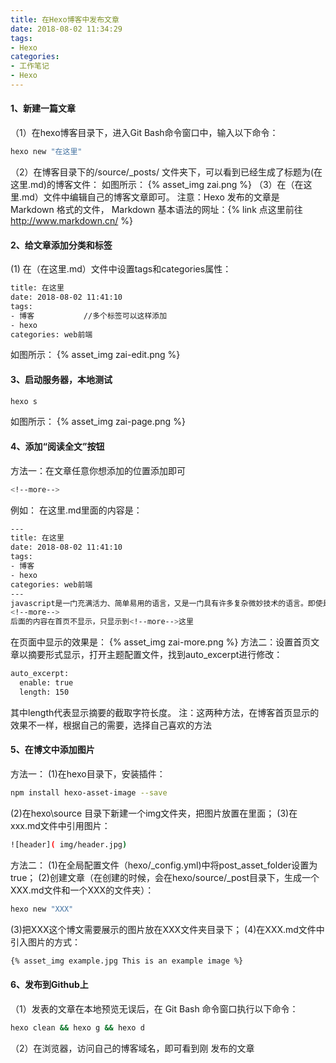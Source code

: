 ```yaml
---
title: 在Hexo博客中发布文章
date: 2018-08-02 11:34:29
tags:
- Hexo
categories: 
- 工作笔记
- Hexo
---
```

#### 1、新建一篇文章
（1）在hexo博客目录下，进入Git Bash命令窗口中，输入以下命令：
```bash
hexo new "在这里"
```
（2）在博客目录下的/source/_posts/ 文件夹下，可以看到已经生成了标题为(在这里.md)的博客文件：
如图所示：
{% asset_img zai.png %}
（3）在（在这里.md）文件中编辑自己的博客文章即可。
注意：Hexo 发布的文章是 Markdown 格式的文件， Markdown 基本语法的网址：{% link 点这里前往  http://www.markdown.cn/ %} 
<!--more-->
#### 2、给文章添加分类和标签
(1) 在（在这里.md）文件中设置tags和categories属性：
```bash
title: 在这里
date: 2018-08-02 11:41:10
tags:
- 博客           //多个标签可以这样添加
- hexo
categories: web前端
```
如图所示：
{% asset_img zai-edit.png %}
#### 3、启动服务器，本地测试
```bash
hexo s
```
如图所示：
{% asset_img zai-page.png %}
#### 4、添加“阅读全文”按钮
方法一：在文章任意你想添加的位置添加<!--more-->即可
```bash
<!--more-->        
```
例如：
在这里.md里面的内容是：
```bash
---
title: 在这里
date: 2018-08-02 11:41:10
tags:
- 博客
- hexo
categories: web前端
---
javascript是一门充满活力、简单易用的语言，又是一门具有许多复杂微妙技术的语言。即使是经验丰富的javascript开发者，如果没有认真学习的话，也无法真正理解它们，这就是javascript的矛盾之处。由于javascript不必理解就可以使用，因此通常来说很难真正理解语言本身，这就是我们面临的挑战。不满足于只是让代码正常工作，而是想要弄清楚为什么，勇于挑战这条崎岖颠簸的少有人走的路，拥抱整个javascript
<!--more-->
后面的内容在首页不显示，只显示到<!--more-->这里
```
在页面中显示的效果是：
{% asset_img zai-more.png %}
方法二：设置首页文章以摘要形式显示，打开主题配置文件，找到auto_excerpt进行修改：
```bash
auto_excerpt:
  enable: true
  length: 150
```
其中length代表显示摘要的截取字符长度。
注：这两种方法，在博客首页显示的效果不一样，根据自己的需要，选择自己喜欢的方法
#### 5、在博文中添加图片
方法一：
(1)在hexo目录下，安装插件：
```bash
npm install hexo-asset-image --save
```
(2)在hexo\source 目录下新建一个img文件夹，把图片放置在里面；
(3)在xxx.md文件中引用图片：
```bash
![header]( img/header.jpg)
```
方法二：
(1)在全局配置文件（hexo/_config.yml)中将post_asset_folder设置为true；
(2)创建文章（在创建的时候，会在hexo/source/_post目录下，生成一个XXX.md文件和一个XXX的文件夹）：
```bash
hexo new "XXX"
```
(3)把XXX这个博文需要展示的图片放在XXX文件夹目录下；
(4)在XXX.md文件中引入图片的方式：
```bash
{% asset_img example.jpg This is an example image %}
```
#### 6、发布到Github上
（1）发表的文章在本地预览无误后，在 Git Bash 命令窗口执行以下命令：
```bash
hexo clean && hexo g && hexo d
```
（2）在浏览器，访问自己的博客域名，即可看到刚 发布的文章